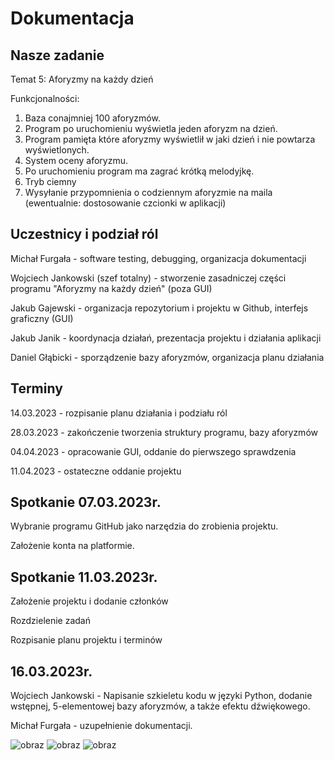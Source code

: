 # Dokumentacja

## Nasze zadanie
Temat 5: Aforyzmy na każdy dzień

Funkcjonalności:

1.    Baza conajmniej 100 aforyzmów.
3.    Program po uruchomieniu wyświetla jeden aforyzm na dzień.
5.    Program pamięta które aforyzmy wyświetlił w jaki dzień i nie powtarza wyświetlonych.
7.    System oceny aforyzmu.
9.    Po uruchomieniu program ma zagrać krótką melodyjkę.
11.    Tryb ciemny
13.    Wysyłanie przypomnienia o codziennym aforyzmie na maila (ewentualnie: dostosowanie czcionki w aplikacji)

## Uczestnicy i podział ról
Michał Furgała - software testing, debugging, organizacja dokumentacji

Wojciech Jankowski (szef totalny) -  stworzenie zasadniczej części programu "Aforyzmy na każdy dzień" (poza GUI)

Jakub Gajewski - organizacja repozytorium i projektu w Github, interfejs graficzny (GUI)

Jakub Janik - koordynacja działań, prezentacja projektu i działania aplikacji

Daniel Głąbicki - sporządzenie bazy aforyzmów, organizacja planu działania

## Terminy
14.03.2023 - rozpisanie planu działania i podziału ról

28.03.2023 - zakończenie tworzenia struktury programu, bazy aforyzmów

04.04.2023 - opracowanie GUI, oddanie do pierwszego sprawdzenia

11.04.2023 - ostateczne oddanie projektu

## Spotkanie 07.03.2023r.
Wybranie programu GitHub jako narzędzia do zrobienia projektu. 

Założenie konta na platformie.

## Spotkanie 11.03.2023r.
Założenie projektu i dodanie członków

Rozdzielenie zadań

Rozpisanie planu projektu i terminów


## 16.03.2023r.
Wojciech Jankowski - Napisanie szkieletu kodu w języki Python, dodanie wstępnej, 5-elementowej bazy aforyzmów, a także efektu dźwiękowego.

Michał Furgała - uzupełnienie dokumentacji.

![obraz](https://user-images.githubusercontent.com/127214880/225744889-e19be129-15d1-4b58-bac4-1e830c774d47.png)
![obraz](https://user-images.githubusercontent.com/127214880/225745088-23b1207b-f175-4274-91f7-ba12b05cda9d.png)
![obraz](https://user-images.githubusercontent.com/127214880/225745685-5a7f4e3b-791a-406a-8f82-4aebe6433c67.png)
